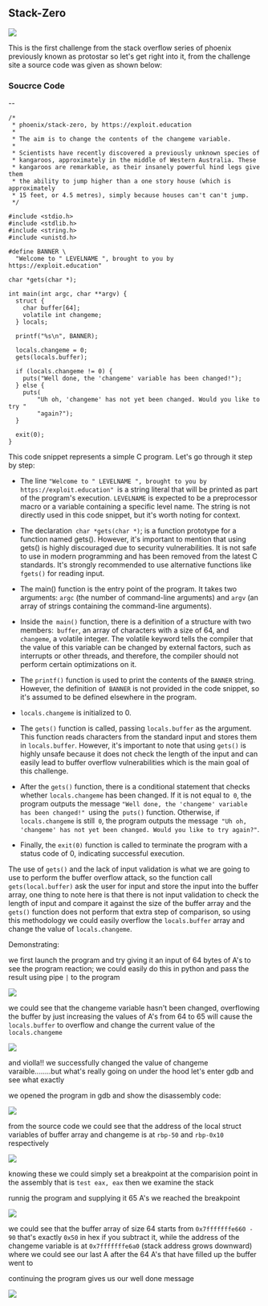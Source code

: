 ## Stack-Zero

![](https://blog.cyb3rguru.tech/posts/phoenix/files/st0_header.png)

This is the first challenge from the stack overflow series of phoenix previously known as protostar so let's get right into it, from the challenge site a source code was given as shown below:

###  Soucrce Code
--
```
/*
 * phoenix/stack-zero, by https://exploit.education
 *
 * The aim is to change the contents of the changeme variable.
 *
 * Scientists have recently discovered a previously unknown species of
 * kangaroos, approximately in the middle of Western Australia. These
 * kangaroos are remarkable, as their insanely powerful hind legs give them
 * the ability to jump higher than a one story house (which is approximately
 * 15 feet, or 4.5 metres), simply because houses can't can't jump.
 */

#include <stdio.h>
#include <stdlib.h>
#include <string.h>
#include <unistd.h>

#define BANNER \
  "Welcome to " LEVELNAME ", brought to you by https://exploit.education"

char *gets(char *);

int main(int argc, char **argv) {
  struct {
    char buffer[64];
    volatile int changeme;
  } locals;

  printf("%s\n", BANNER);

  locals.changeme = 0;
  gets(locals.buffer);

  if (locals.changeme != 0) {
    puts("Well done, the 'changeme' variable has been changed!");
  } else {
    puts(
        "Uh oh, 'changeme' has not yet been changed. Would you like to try "
        "again?");
  }

  exit(0);
}

```

This code snippet represents a simple C program. Let's go through it step by step:

- The line `"Welcome to " LEVELNAME ", brought to you by https://exploit.education" `is a string literal that will be printed as part of the program's execution. `LEVELNAME` is expected to be a preprocessor macro or a variable containing a specific level name. The string is not directly used in this code snippet, but it's worth noting for context.

- The declaration` char *gets(char *)`; is a function prototype for a function named gets(). However, it's important to mention that using gets() is highly discouraged due to security vulnerabilities. It is not safe to use in modern programming and has been removed from the latest C standards. It's strongly recommended to use alternative functions like `fgets()` for reading input.

- The main() function is the entry point of the program. It takes two arguments: `argc` (the number of command-line arguments) and `argv` (an array of strings containing the command-line arguments).

- Inside the` main()` function, there is a definition of a structure with two members:` buffer`, an array of characters with a size of 64, and `changeme`, a volatile integer. The volatile keyword tells the compiler that the value of this variable can be changed by external factors, such as interrupts or other threads, and therefore, the compiler should not perform certain optimizations on it.

- The `printf()` function is used to print the contents of the `BANNER` string. However, the definition of` BANNER` is not provided in the code snippet, so it's assumed to be defined elsewhere in the program.

- `locals.changeme` is initialized to 0.

- The `gets()` function is called, passing `locals.buffer` as the argument. This function reads characters from the standard input and stores them in `locals.buffer`. However, it's important to note that using `gets()` is highly unsafe because it does not check the length of the input and can easily lead to buffer overflow vulnerabilities which is the main goal of this challenge.

- After the `gets()` function, there is a conditional statement that checks whether `locals.changeme` has been changed. If it is not equal to` 0`, the program outputs the message `"Well done, the 'changeme' variable has been changed!" `using the` puts()` function. Otherwise, if `locals.changeme` is still` 0`, the program outputs the message` "Uh oh, 'changeme' has not yet been changed. Would you like to try again?"`.

- Finally, the `exit(0)` function is called to terminate the program with a status code of 0, indicating successful execution.


The use of `gets()` and the lack of input validation is what we are going to use to perform the buffer overflow attack, so the function call `gets(local.buffer)` ask the user for input and store the input into the buffer array, one thing to note here is that there is not input validation to check the length of input and compare it against the size of the buffer array and the `gets()` function does not perform that extra step of comparison, so using this methodology we could easily overflow the `locals.buffer` array and change the value of `locals.changeme`.

Demonstrating:

we first launch the program and try giving it an input of 64 bytes of A's to see the program reaction; we could easily do this in python and pass the result using pipe `|` to the program

![](https://blog.cyb3rguru.tech/posts/phoenix/files/st0_s1.png)

we could see that the changeme variable hasn't been changed, overflowing the buffer by just increasing the values of A's from 64 to 65 will cause the `locals.buffer` to overflow and change the current value of the `locals.changeme`

![](https://blog.cyb3rguru.tech/posts/phoenix/files/st0_s2.png)

and violla!! we successfully changed the value of changeme varaible........but  what's really going on under the hood let's enter gdb and see what exactly

we opened the program in gdb and show the disassembly code:

![](https://blog.cyb3rguru.tech/posts/phoenix/files/st0_gdb1.png)

from the source code we could see that the address of the local struct variables of buffer array and changeme is at `rbp-50` and `rbp-0x10` respectively

![](https://blog.cyb3rguru.tech/posts/phoenix/files/st0_gdb5.png)

knowing these we could simply set a breakpoint at the comparision point in the assembly that is `test eax, eax` then we examine the stack

runnig the program and supplying it 65 A's we reached the breakpoint

![](https://blog.cyb3rguru.tech/posts/phoenix/files/st0_gdb6.png)

we could see that the buffer array of size 64 starts from `0x7fffffffe660 - 90` that's exactly `0x50` in hex if you subtract it, while the address of the changeme variable is at `0x7fffffffe6a0` (stack address grows downward) where we could see our last A after the 64 A's that have filled up the buffer went to

continuing the program gives us our well done message

![](https://blog.cyb3rguru.tech/posts/phoenix/files/st0_gdb4.png)
